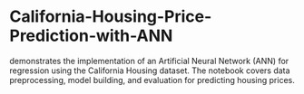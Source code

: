 # California-Housing-Price-Prediction-with-ANN
demonstrates the implementation of an Artificial Neural Network (ANN) for regression using the California Housing dataset. The notebook covers data preprocessing, model building, and evaluation for predicting housing prices. 
